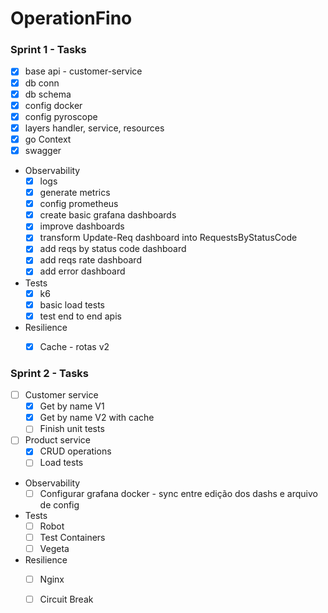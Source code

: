 # OperationFino

### Sprint 1 - Tasks
- [x] base api - customer-service
- [x] db conn
- [x] db schema
- [x] config docker
- [x] config pyroscope
- [x] layers handler, service, resources
- [x] go Context
- [x] swagger
- Observability
    - [x] logs
    - [x] generate metrics
    - [x] config prometheus
    - [x] create basic grafana dashboards
    - [x] improve dashboards
	- [x] transform Update-Req dashboard into RequestsByStatusCode
	- [x] add reqs by status code dashboard
	- [x] add reqs rate dashboard
	- [x] add error dashboard
- Tests
    - [x] k6
	- [x] basic load tests
	- [x] test end to end apis
- Resilience
    - [x] Cache - rotas v2


### Sprint 2 - Tasks
- [ ] Customer service
    - [x] Get by name V1
    - [x] Get by name V2 with cache
    - [ ] Finish unit tests
- [ ] Product service
    - [X] CRUD operations
    - [ ] Load tests
- Observability
    - [ ] Configurar grafana docker - sync entre edição dos dashs e arquivo de config
- Tests
    - [ ] Robot
    - [ ] Test Containers
    - [ ] Vegeta
- Resilience
    - [ ] Nginx
    - [ ] Circuit Break

